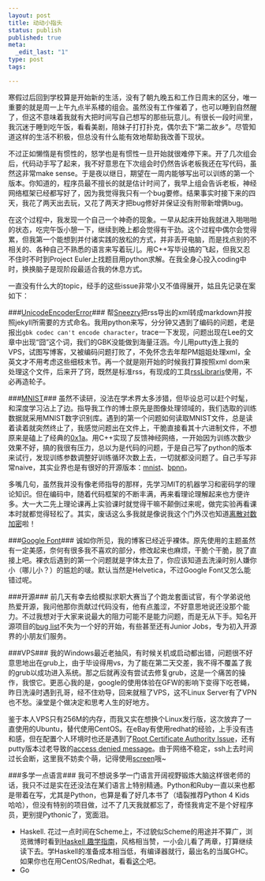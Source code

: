```yaml
--- 
layout: post
title: 动动小指头
status: publish
published: true
meta: 
  _edit_last: "1"
type: post
tags: 

---
```



寒假过后回到学校算是开始新的生活，没有了朝九晚五和工作日周末的区分，唯一重要的就是周一上午九点半系楼的组会。虽然没有工作催着了，也可以睡到自然醒了，但这不意味着我就有大把时间写自己想写的那些玩意儿。有很长一段时间里，我沉迷于睡到吃午饭，看看美剧，陪妹子打打扑克，偶尔去下“第二故乡”。尽管知道这样的生活不积极，但总没有什么能有效地帮助我改善下现状。

不过正如懒惰是有惯性的，怒学也是有惯性一旦开始就很难停下来。开了几次组会后，代码动手写了起来，我不好意思在下次组会时仍然告诉老板我还在写代码，虽然这非常make sense。于是夜以继日，期望在一周内能够写出可以训练的第一个版本。你知道的，程序员最不擅长的就是估计时间了，我早上组会告诉老板，神经网络框架已经都写好了，因为我觉得我只有一个bug要修。结果事实时接下来的四天，我花了两天出去玩，又花了两天才把bug修好并保证没有附带新增俩bug。

在这个过程中，我发现一个自己一个神奇的现象。一早从起床开始我就进入啪啪啪的状态，吃完午饭小憩一下，继续到晚上都会觉得有干劲。这个过程中偶尔会觉得累，但我第一个能想到并付诸实践的放松的方式，并非丢开电脑，而是找点别的不相关的、各种自己不熟悉的语言来写着玩儿。用C++写毕设搞的飞起，但我又忍不住时不时到Project Euler上找题目用python求解。在我全身心投入coding中时，换换脑子是现阶段最适合我的休息方式。

一直没有什么大的topic，经手的这些issue非常小又不值得展开，姑且先记录在案如下：

###[UnicodeEncoderError](http://www.360doc.com/content/12/0506/16/9369336_209059436.shtml)###
帮[Sneezry](http://www.sneezry.com)把rss导出的xml转成markdown并按照jekyll所需要的方式命名。我用python来写，分分钟又遇到了编码的问题，老是报出`gbk codec can't encode character`，trace一下发现，问题出现在Lee的文章中出现“囧”这个词，我们的GBK没能做到海量汪涵。今儿用putty连上我的VPS，试图写博客，又被编码问题打败了，不免怀念去年帮PM姐姐处理xml，全英文才不用考虑这些细枝末节。再一个就是刚开始的时候我打算按照xml dom来处理这个文件，后来开了窍，既然是标准rss，有现成的工具[rssLibraris](http://wiki.python.org/moin/RssLibraries)使用，不必再造轮子。

###[MNIST](http://yann.lecun.com/exdb/mnist/)###
虽然不读研，没法在学术界太多涉猎，但毕设总可以赶个时髦，和深度学习沾上了边。指导我工作的博士原先是图像处理领域的，我们选取的训练数据就采用MNIST数字识别库。遇到的第一个问题如何读取MNIST文件，总是读着读着就突然终止了，我感觉问题出在文件上，干脆直接看其十六进制文件，不想原来是磕上了经典的[0x1a](http://0x1a.com/index.html)。用C++实现了反馈神经网络，一开始因为训练次数少效果不好，搞的我很有压力，总以为是代码的问题，于是自己写了python的版本来试行，发现训练参数调整好训练循环次数上去，一切就都没问题了。自己手写非常naive，其实业界也是有很好的开源版本：[mnist](http://abel.ee.ucla.edu/cvxopt/_downloads/mnist.py)、[bpnn](http://arctrix.com/nas/python/bpnn.py)。

多嘴几句，虽然我并没有像老师指导的那样，先学习MIT的机器学习和密码学的理论知识。但在编码中，随着代码框架的不断丰满，再来看理论理解起来也方便许多。大一大二先上理论课再上实验课时就觉得干嘛不颠倒过来呢，做完实验再看课本时就都觉得轻松了。其实，废话这么多我就是像说我这个门外汉也知道[离散对数加密](http://blog.csdn.net/chen77716/article/details/7106485)啦！

###[Google Font](http://www.google.com/fonts#)###
诚如你所见，我的博客已经近乎裸体。原先使用的主题虽然有一定美感，奈何有很多我不喜欢的部分，修改起来也麻烦，干脆个干脆，脱了直接上吧。裸衣后遇到的第一个问题就是字体太丑了，你应该知道去洗澡时别人嫌你小（哪儿小？）的尴尬的啵。默认当然是Helvetica，不过Google Font又怎么能错过呢。


###开源###
前几天有幸去给模拟求职大赛当了个跑龙套面试官，有个学弟说他热爱开源，我问他那你贡献过代码没有，他有点羞涩，不好意思地说还没那个能力。不过我想对于大家来说最大的阻力可能不是能力问题，而是无从下手。知名开源项目的[bug list](https://bugs.kde.org/buglist.cgi?keywords=junior-jobs&bug_status=UNCONFIRMED&bug_status=CONFIRMED&bug_status=ASSIGNED&bug_status=REOPENED&list_id=637203)不失为一个好的开始，有些甚至还有Junior Jobs，专为初入开源界的小朋友们服务。

###VPS###
我的Windows最近老抽风，有时候关机或启动都出错，问题很不好意思地出在grub上，由于毕设得用vs，为了能在第二天交差，我不得不覆盖了我的grub以成功进入系统。那之后就再没有尝试去修复grub，这是一个痛苦的操作，我恨它。更恶心我的是，google的使用体验在GFW的影响下变得下吃苍蝇，昨日洗澡时遇到孔哥，经不住劝导，回来就租了VPS，这不Linux Server有了VPN也不愁。澡堂是个做决定和思考人生的好地方。

鉴于本人VPS只有256M的内存，而我又实在想换个Linux发行版，这次放弃了一直使用的Ubuntu，替代使用CentOS。在eBay有使用redhat的经验，上手没有违和感，但在配置个人环境时也还是遇到了[Root Certificate Authority Issue](http://eric.lubow.org/2011/security/fixing-centos-root-certificate-authority-issues/)，还有putty版本过老导致的[access denied message](http://superuser.com/questions/312197/putty-0-61-why-do-i-see-access-denied-message-after-i-enter-my-login-id)。由于网络不稳定，ssh上去时间过长会断，这里我不妨卖个萌，记得使用[screen](http://www.ibm.com/developerworks/cn/linux/l-cn-screen/)哦~

###多学一点语言###
我可不想说多学一门语言开阔视野锻炼大脑这样很老师的话，我只不过是实在还没法在某们语言上特别精通。Python和Ruby一直以来也都是带着在写，尤其是Python，也算是看了好几本书了（墙裂推荐Python 4 Kids 哈哈），但没有特别的项目做，过不了几天我就都忘了，奇怪我肯定不是个好程序员，更别提Pythonic了，宽面泪。

+ Haskell. 花过一点时间在Scheme上，不过貌似Scheme的用途并不算广，浏览微博时看到[Haskell 趣学指南](http://learnyouahaskell-zh-tw.csie.org/zh-cn/chapters.html)，风格相当赞，一小会儿看了两章，打算继续读下去。学Haskell的准备成本相当低，有编译器就行，最出名的当属GHC。如果你也在用CentOS/Redhat，看看[这个](http://pkgs.org/centos-5-rhel-5/epel-x86_64/ghc-6.12.3-5.1.el5.x86_64.rpm.html)吧。
+ Go


